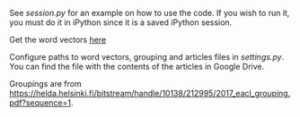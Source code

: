See _session.py_ for an example on how to use the code. If you wish to run it, you must do it in iPython since it is a 
saved iPython session.

Get the word vectors [here](https://github.com/mmihaltz/word2vec-GoogleNews-vectors)

Configure paths to word vectors, grouping and articles files in _settings.py_. You can find the file with the contents of the articles in Google Drive. 

Groupings are from https://helda.helsinki.fi/bitstream/handle/10138/212995/2017_eacl_grouping.pdf?sequence=1.
